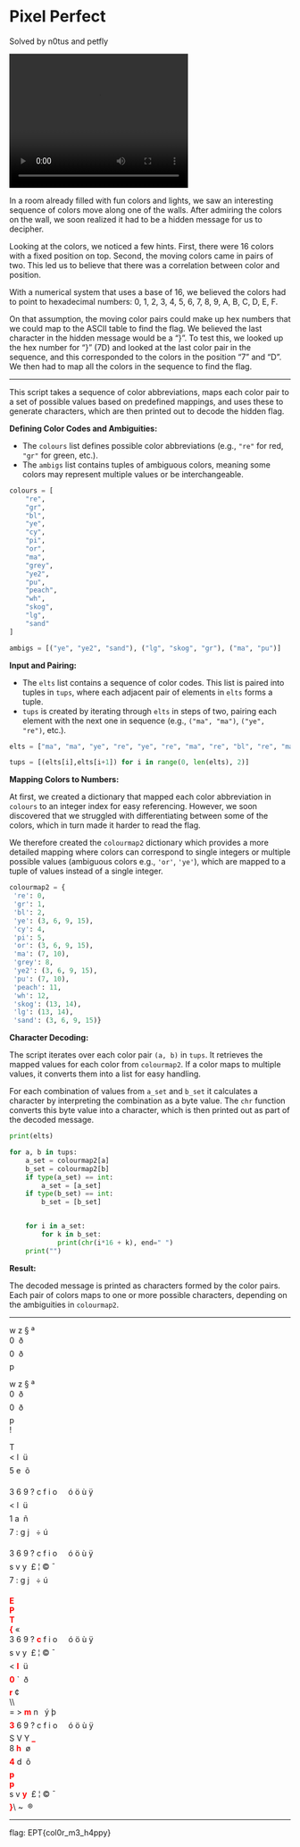 # Pixel Perfect
Solved by n0tus and petfly

<video width="320" height="240" controls>
  <source src="pixel_perfect_long.mov" type="video/quicktime">
  Your browser does not support the video tag.
</video>

In a room already filled with fun colors and lights, we saw an interesting sequence of colors move along one of the walls. After admiring the colors on the wall, we soon realized it had to be a hidden message for us to decipher.

Looking at the colors, we noticed a few hints. First, there were 16 colors with a fixed position on top. Second, the moving colors came in pairs of two. This led us to believe that there was a correlation between color and position.

With a numerical system that uses a base of 16, we believed the colors had to point to hexadecimal numbers: 0, 1, 2, 3, 4, 5, 6, 7, 8, 9, A, B, C, D, E, F.

On that assumption, the moving color pairs could make up hex numbers that we could map to the ASCII table to find the flag. We believed the last character in the hidden message would be a “}”. To test this, we looked up the hex number for “}” (7D) and looked at the last color pair in the sequence, and this corresponded to the colors in the position “7” and “D”.
We then had to map all the colors in the sequence to find the flag.

---

This script takes a sequence of color abbreviations, maps each color pair to a set of possible values based on predefined mappings, and uses these to generate characters, which are then printed out to decode the hidden flag.

**Defining Color Codes and Ambiguities:**
- The `colours` list defines possible color abbreviations (e.g., `"re"` for red, `"gr"` for green, etc.).
- The `ambigs` list contains tuples of ambiguous colors, meaning some colors may represent multiple values or be interchangeable.

```python
colours = [
    "re",
    "gr",
    "bl",
    "ye",
    "cy",
    "pi",
    "or",
    "ma",
    "grey",
    "ye2",
    "pu",
    "peach",
    "wh",
    "skog",
    "lg",
    "sand"
]

ambigs = [("ye", "ye2", "sand"), ("lg", "skog", "gr"), ("ma", "pu")]
```


**Input and Pairing:**

- The `elts` list contains a sequence of color codes. This list is paired into tuples in `tups`, where each adjacent pair of elements in `elts` forms a tuple.
- `tups` is created by iterating through `elts` in steps of two, pairing each element with the next one in sequence (e.g., `("ma", "ma")`, `("ye", "re")`, etc.).


```python
elts = ["ma", "ma", "ye", "re", "ye", "re", "ma", "re", "bl", "re", "ma", "ma", "ye", "re", "ye", "re", "ma", "re", "bl", "gr", "bl", "re", "pi", "cy", "or", "wh", "or", "pi", "bl", "re", "or", "or", "or", "wh", "or", "gr", "or", "ma", "bl", "re", "or", "ye", "ma", "ye", "ye", "pu", "re", "bl", "cy", "pi", "pi", "re", "pi", "cy", "pu", "peach", "or", "ye", "pu", "ye", "or", "wh", "ye2", "re", "pu", "bl", "pi", "wh", "or", "lg", "ye", "ye", "pi", "sand", "or", "grey", "ye2", "cy", "ma", "re", "ma", "re", "ma", "ye2", "ma", "skog"]

tups = [(elts[i],elts[i+1]) for i in range(0, len(elts), 2)]
```

**Mapping Colors to Numbers:**

At first, we created a dictionary that mapped each color abbreviation in `colours` to an integer index for easy referencing. However, we soon discovered that we struggled with differentiating between some of the colors, which in turn made it harder to read the flag.  

We therefore created the `colourmap2` dictionary which provides a more detailed mapping where colors can correspond to single integers or multiple possible values (ambiguous colors e.g., `'or'`, `'ye'`), which are mapped to a tuple of values instead of a single integer.

```python
colourmap2 = {
 're': 0,
 'gr': 1,
 'bl': 2,
 'ye': (3, 6, 9, 15),
 'cy': 4,
 'pi': 5,
 'or': (3, 6, 9, 15),
 'ma': (7, 10),
 'grey': 8,
 'ye2': (3, 6, 9, 15),
 'pu': (7, 10),
 'peach': 11,
 'wh': 12,
 'skog': (13, 14),
 'lg': (13, 14),
 'sand': (3, 6, 9, 15)}
```

**Character Decoding:**

The script iterates over each color pair `(a, b)` in `tups`. It retrieves the mapped values for each color from `colourmap2`. If a color maps to multiple values, it converts them into a list for easy handling.

For each combination of values from `a_set` and `b_set` it calculates a character by interpreting the combination as a byte value. The `chr` function converts this byte value into a character, which is then printed out as part of the decoded message.

```python
print(elts)

for a, b in tups:
    a_set = colourmap2[a]
    b_set = colourmap2[b]
    if type(a_set) == int:
        a_set = [a_set]
    if type(b_set) == int:
        b_set = [b_set]


    for i in a_set:
        for k in b_set:
            print(chr(i*16 + k), end=" ")
    print("")
```

**Result:**

The decoded message is printed as characters formed by the color pairs. Each pair of colors maps to one or more possible characters, depending on the ambiguities in `colourmap2`.

-----------------------------------------
w z § ª\
0  ð\
0  ð\
p

w z § ª\
0  ð\
0  ð\
p\
!

T\
< l  ü\
5 e  õ

3 6 9 ? c f i o     ó ö ù ÿ\
< l  ü\
1 a  ñ\
7 : g j   ÷ ú

3 6 9 ? c f i o     ó ö ù ÿ\
s v y  £ ¦ © ¯\
7 : g j   ÷ ú

<b style="color:red;">E</b>\
<b style="color:red;">P</b>\
<b style="color:red;">T</b>\
<b style="color:red;">{</b> «\
3 6 9 ? <b style="color:red;">c</b> f i o     ó ö ù ÿ\
s v y  £ ¦ © ¯\
< <b style="color:red;">l</b>  ü\
<b style="color:red;">0</b> `  ð\
<b style="color:red;">r</b> ¢\
\\\\ \
= > <b style="color:red;">m</b> n   ý þ\
<b style="color:red;">3</b> 6 9 ? c f i o     ó ö ù ÿ\
S V Y <b style="color:red;">_</b>\
8 <b style="color:red;">h</b>  ø\
<b style="color:red;">4</b> d  ô\
<b style="color:red;">p</b>\
<b style="color:red;">p</b>\
s v <b style="color:red;">y</b>  £ ¦ © ¯\
<b style="color:red;">}</b>\ ~ ­ ®

-----------------------------------------
flag: EPT{col0r_m3_h4ppy}